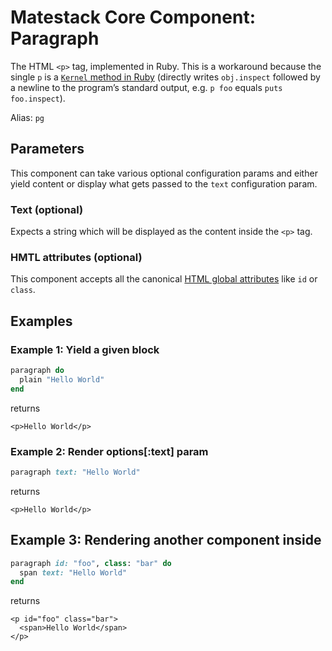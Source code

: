 # Matestack Core Component: Paragraph

The HTML `<p>` tag, implemented in Ruby. This is a workaround because the single `p` is a [`Kernel` method in Ruby](https://ruby-doc.org/core-2.6.5/Kernel.html#method-i-p) \(directly writes `obj.inspect` followed by a newline to the program’s standard output, e.g. `p foo` equals `puts foo.inspect`\).

Alias: `pg`

## Parameters

This component can take various optional configuration params and either yield content or display what gets passed to the `text` configuration param.

### Text \(optional\)

Expects a string which will be displayed as the content inside the `<p>` tag.

### HMTL attributes \(optional\)

This component accepts all the canonical [HTML global attributes](https://www.w3schools.com/tags/ref_standardattributes.asp) like `id` or `class`.

## Examples

### Example 1: Yield a given block

```ruby
paragraph do
  plain "Hello World"
end
```

returns

```markup
<p>Hello World</p>
```

### Example 2: Render options\[:text\] param

```ruby
paragraph text: "Hello World"
```

returns

```markup
<p>Hello World</p>
```

## Example 3: Rendering another component inside

```ruby
paragraph id: "foo", class: "bar" do
  span text: "Hello World"
end
```

returns

```markup
<p id="foo" class="bar">
  <span>Hello World</span>
</p>
```

